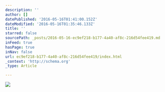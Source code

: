 ```yaml
---
description: ''
author: []
datePublished: '2016-05-16T01:41:00.152Z'
dateModified: '2016-05-16T01:35:46.133Z'
title: ''
starred: false
sourcePath: _posts/2016-05-16-ec9ef218-b177-4a40-af8c-216d54fee419.md
inFeed: true
hasPage: true
inNav: false
url: ec9ef218-b177-4a40-af8c-216d54fee419/index.html
_context: 'http://schema.org'
_type: Article

---
```

![](https://the-grid-user-content.s3-us-west-2.amazonaws.com/357da7cc-2cc8-4e5f-aea8-8760fcb824eb.png)